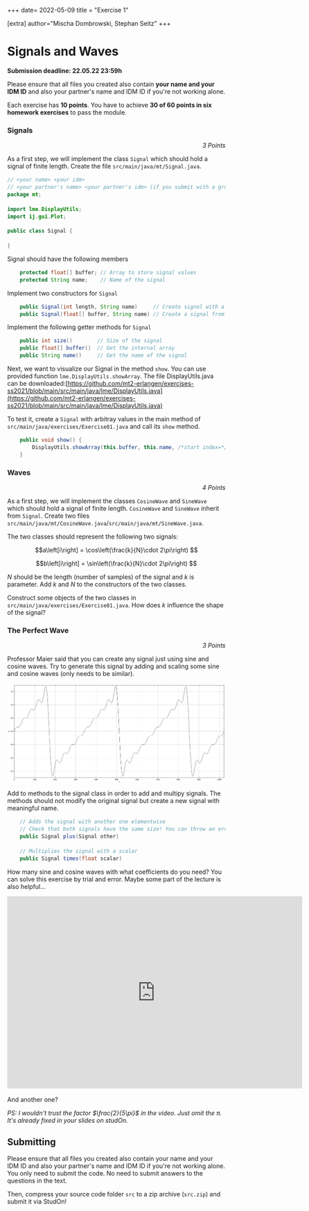 +++
date= 2022-05-09
title = "Exercise 1"

[extra]
author="Mischa Dombrowski, Stephan Seitz"
+++


# Signals and Waves

**Submission deadline: 22.05.22 23:59h**

Please ensure that all files you created also contain **your name and your IDM ID**
and also your partner's name and IDM ID if you're not working alone.

Each exercise has **10 points**. You have to achieve **30 of 60 points in six homework exercises** to pass the module.

### Signals

<P align="right"><i>3 Points</i>

As a first step, we will implement the class `Signal` 
which should hold a signal of finite length.
Create the file `src/main/java/mt/Signal.java`.

```java
// <your name> <your idm>
// <your partner's name> <your partner's idm> (if you submit with a group partner)
package mt;

import lme.DisplayUtils;
import ij.gui.Plot;

public class Signal {

}
```

Signal should have the following members

```java
    protected float[] buffer; // Array to store signal values
    protected String name;    // Name of the signal
```

Implement two constructors for `Signal`

```java
    public Signal(int length, String name)     // Create signal with a certain length (set values later)
    public Signal(float[] buffer, String name) // Create a signal from a provided array
```

Implement the following getter methods for `Signal`
    
```java
    public int size()        // Size of the signal
    public float[] buffer()  // Get the internal array 
    public String name()     // Get the name of the signal
```

Next, we want to visualize our Signal in the method `show`. You can use provided function `lme.DisplayUtils.showArray`.
The file DisplayUtils.java can be downloaded:[https://github.com/mt2-erlangen/exercises-ss2021/blob/main/src/main/java/lme/DisplayUtils.java](https://github.com/mt2-erlangen/exercises-ss2021/blob/main/src/main/java/lme/DisplayUtils.java)

To test it, create a `Signal` with arbitray values in the main method of `src/main/java/exercises/Exercise01.java` and call its `show` method.

```java
    public void show() {
        DisplayUtils.showArray(this.buffer, this.name, /*start index=*/0, /*distance between values=*/1);
    }
```

### Waves

<P align="right"><i>4 Points</i>

As a first step, we will implement the classes `CosineWave` and `SineWave`
which should hold a signal of finite length. `CosineWave` and `SineWave` inherit from `Signal`.
Create two files `src/main/java/mt/CosineWave.java`/`src/main/java/mt/SineWave.java`.

The two classes should represent the following two signals:

$$a\left[i\right] = \cos\left(\frac{k}{N}\cdot 2\pi\right) $$

$$b\left[i\right] = \sin\left(\frac{k}{N}\cdot 2\pi\right) $$

$N$ should be the length (number of samples) of the signal and $k$ is parameter. Add $k$ and $N$ to the constructors of the two classes.

Construct some objects of the two classes in `src/main/java/exercises/Exercise01.java`. How does $k$ influence the shape of the signal?

### The Perfect Wave

<P align="right"><i>3 Points</i>

Professor Maier said that you can create any signal just using sine and cosine waves.
Try to generate this signal by adding and scaling some sine and cosine waves (only needs to be similar).

[![](../coolwave3.png)](../coolwave3.png)

Add to methods to the signal class in order to add and multipy signals.
The methods should not modify the original signal but create a new signal with meaningful name.

```java
    // Adds the signal with another one elementwise
    // Check that both signals have the same size! You can throw an error otherwise.
    public Signal plus(Signal other)

    // Multiplies the signal with a scalar
    public Signal times(float scalar)
```

How many sine and cosine waves with what coefficients do you need?
You can solve this exercise by trial and error. Maybe some part of the lecture is also helpful...

<iframe allowfullscreen frameborder="0" scrolling="no" marginheight="0" marginwidth="0"width="680.54" height="443" type="text/html" src="https://www.youtube.com/embed/zHDZ5yKiQQE?autoplay=0&fs=1&iv_load_policy=3&showinfo=1&rel=0&cc_load_policy=0&start=269&end=0&origin=https://youtubeembedcode.com"></iframe>

And another one?

*PS: I wouldn't trust the factor $\frac{2}{5\pi}$ in the video.
Just omit the $\pi$. It's already fixed in your slides on studOn.*

## Submitting

Please ensure that all files you created also contain your name and your IDM ID and also your partner's name and IDM ID if you're not working alone.
You only need to submit the code. No need to submit answers to the questions in the text.

Then, compress your source code folder `src` to a zip archive (`src.zip`) and submit it via StudOn!
